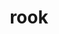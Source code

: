 ---
category: 4-letters
denotation: null
name: rook
reference_link: https://www.etymonline.com/word/rook
root_language: null
root_name: null
title: rook
type: free
word_sums:
- respelling: rook
  sum: 'Rook + '
---